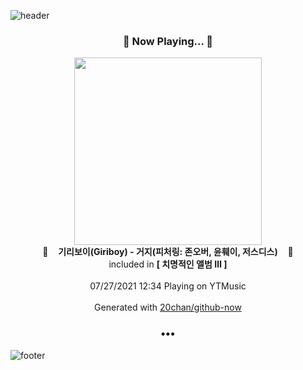 ![header](https://capsule-render.vercel.app/api?type=wave&height=170&section=header&text=Hi.%20I'm%20SHIFT&fontColor=090707&fontAlignX=45&fontAlignY=65&fontSize=100)

<h3 align="center">🎵 Now Playing... 🎵</h3>
<p align="center">
  <a href="https://music.youtube.com/watch?v=xAQrGnCyFIU">
    <img width="300" src="https://lh3.googleusercontent.com/mDQU4srEIdCMRMVrDZ_X6OeyK4L1nKcs-Rd8a9CRj-vWKBGdu6K79x29q287xCK5NCf_34sPUWAD5otV">
  </a>
  <br>
  🎵&nbsp&nbsp&nbsp <b>기리보이(Giriboy) - 거지(피처링: 존오버, 윤훼이, 저스디스)</b> &nbsp&nbsp&nbsp🎵
  <br>
  included in <b>[ 치명적인 앨범 Ⅲ ]</b>
  
  <br />
  <br />
  07/27/2021 12:34 Playing on YTMusic
  <br />
  <br />
  Generated with <a href="https://github.com/20chan/github-now">20chan/github-now</a>
</p>

<h3 align="center">•••</h3>

![footer](https://capsule-render.vercel.app/api?type=wave&height=150&section=footer)
